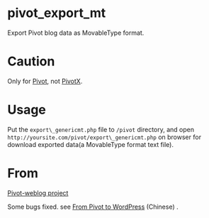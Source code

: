 # pivot_export_mt

Export Pivot blog data as MovableType format.

# Caution

Only for [Pivot](http://pivotlog.net), not [PivotX](http://pivotx.net).

# Usage

Put the `export\_genericmt.php` file to `/pivot` directory, and open `http://yoursite.com/pivot/export\_genericmt.php` on browser for download exported data(a MovableType format text file).

# From

[Pivot-weblog project](https://sourceforge.net/p/pivot-weblog/code/HEAD/tree/misc/export-scripts/export_genericmt.php)

Some bugs fixed. see [From Pivot to WordPress](http://mental.we8log.com/mental/entry/198/my\_weblog) (Chinese) .
